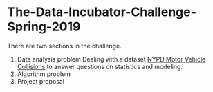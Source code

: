 # The-Data-Incubator-Challenge-Spring-2019
There are two sections in the challenge.
1. Data analysis problem
Dealing with a dataset [NYPD Motor Vehicle Collisions](https://data.cityofnewyork.us/Public-Safety/NYPD-Motor-Vehicle-Collisions/h9ginx95) to answer questions on statistics and modeling. 
2. Algorithm problem
3. Project proposal
